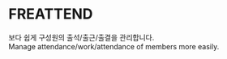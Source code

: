 # FREATTEND

보다 쉽게 구성원의 출석/출근/출결을 관리합니다. <BR>
Manage attendance/work/attendance of members more easily.